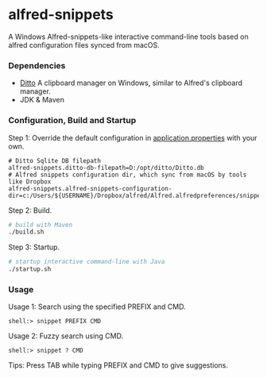 # alfred-snippets

A Windows Alfred-snippets-like interactive command-line tools based on alfred configuration files synced from macOS.

### Dependencies

* [Ditto](https://ditto-cp.sourceforge.io/) A clipboard manager on Windows, similar to Alfred's clipboard manager.
* JDK & Maven

### Configuration, Build and Startup

Step 1: Override the default configuration in [application.properties](src/main/resources/application.properties) with your own.

```properties
# Ditto Sqlite DB filepath
alfred-snippets.ditto-db-filepath=D:/opt/ditto/Ditto.db
# Alfred snippets configuration dir, which sync from macOS by tools like Dropbox
alfred-snippets.alfred-snippets-configuration-dir=c:/Users/${USERNAME}/Dropbox/alfred/Alfred.alfredpreferences/snippets
```

Step 2: Build.

```bash
# build with Maven
./build.sh
```

Step 3: Startup.

```bash
# startup interactive command-line with Java
./startup.sh
```

### Usage

Usage 1: Search using the specified PREFIX and CMD.

```
shell:> snippet PREFIX CMD
```

Usage 2: Fuzzy search using CMD.

```
shell:> snippet ? CMD
```

Tips: Press TAB while typing PREFIX and CMD to give suggestions.
